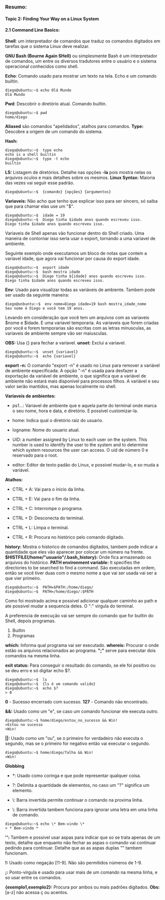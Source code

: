 ### Resumo:



#### Topic 2: Finding Your Way on a Linux System

#### 2.1 Command Line Basics:

**Shell**: um interpretador de comandos que traduz os comandos digitados em tarefas que o sistema Linux deve realizar. 


**GNU Bash (Bourne Again SHell)** ou simplesmente Bash é um interpretador de comandos, um entre os diversos tradutores entre o usuário e o sistema operacional conhecidos como shell.

**Echo**: Comando usado para mostrar um texto na tela. Echo e um comando builtin.

```
diego@ubuntu:~$ echo Olá Mundo   
Olá Mundo                       
```

**Pwd**: Descobrir o diretório atual. Comando builtin.

```
diego@ubuntu:~$ pwd
home/diego
```

**Aliased** são comandos "apelidados", atalhos para comandos.
**Type:** Descobre a origem de um comando do sistema.

**Hash:**

```
diego@ubuntu:~$  type echo     
echo is a shell builtin       
diego@ubuntu:~$  type -t echo  
builtin                       
```

**LS:** Listagem de diretórios. Detalhe nas opções **-la** pois mostra nelas os arquivos oculos e mais detalhes sobre os mesmos.
**Linux Syntax:**
Maioria das vezes vai seguir esse padrão.

```
diego@ubuntu:~$  {comando} {opções} {argumentos}
```

**Variaveis:** Não acho que tenho que explicar isso para ser sincero, só saiba que para chamar elas use um "$".

```
diego@ubuntu:~$  idade = 19                                   
diego@ubuntu:~$  Diego tinha $idade anos quando escreveu isso.
Diego tinha $idade anos quando escreveu isso.                
```

Variaveis de Shell apenas vão funcionar dentro do Shell criado. Uma maneira de contornar isso seria usar o export, tornando a uma variavel de ambiente.


Seguinte exemplo onde executamos um bloco de notas que contem a variavel idade, que agora vai funcionar por causa do export idade.

```
diego@ubuntu:~$  export idade                                   
diego@ubuntu:~$  bash mostra idade                              
diego@ubuntu:~$  Diego tinha ${idade} anos quando escreveu isso.
Diego tinha $idade anos quando escreveu isso.                  
```

**Env**: Usado para visualizar todas as variáveis de ambiente. Tambem pode ser usado da seguinte maneira:

```
diego@unbuntu:~$  env nome=Diego idade=19 bash mostra_idade_nome
Seu nome é Diego e você tem 19 anos.                          
```

Levando em consideração que você tem um arquivos com as variaveis $nome e $idade. E uma variavel temporaria.
As variaveis que forem criadas por você e forem temporarias são escritas com as letras mínusculas, as variaveis de ambiente sempre vão ser maiusculas.

**OBS:** Usa {} para fechar a variavel.
**unset:** Exclui a variavel.

```
diego@ubuntu:~$  unset {variavel} 
diego@ubuntu:~$  echo {variavel}  
```

**export -n:** O comando "export -n" é usado no Linux para remover a variável de ambiente especificada. A opção "-n" é usada para desfazer a exportação da variável de ambiente, o que significa que a variável de ambiente não estará mais disponível para processos filhos. A variável e seu valor serão mantidos, mas apenas localmente no shell.

**Varíaveis de ambientes:**

- ps1...: Variavel de ambiente que e aquela parte do terminal onde marca o seu     nome, hora e data, e diretório. E possível customizar-la.

- home: Indica qual o diretório raiz do usuario.

- logname: Nome do usuario atual.

- UID: a number assigned by Linux to each user on the system. This number is used to identify the user to the system and to determine which system resources the user can access. O uid de número 0 e reservado para o root.

- editor: Editor de texto padão do Linux, e possivel mudar-lo, e so muda a variável.

**Atalhos:**

- CTRL + A: Vai para o ínicio da linha.

- CTRL + E: Vai para o fim da linha.

- CTRL + C: Interrompe o programa.

- CTRL + D: Desconecta do terminal.

- CTRL + L: Limpa o terminal.

- CTRL + R: Procura no histórico pelo comando digitado.

**history:** Mostra o historico de comandos digitados, tambem pode indicar a quantidade que eles vão aparecer por colocar um número na frente.
**$HISTFILE(/home/"usuario"/.bash_history):** Onde fica armazenado os arquivos do histórico. 
**PATH environment variable:**  It specifies the directories to be searched to find a command. São executadas em ordem, então se você tiver duas com o mesmo nome a que vai ser usada vai ser a que vier primeiro.

```
diego@ubuntu:~$  PATH=$PATH:/home/diego/
diego@ubuntu:~$  PATH=/home/diego/:$PATH
```

Como foi mostrado acima e possivel adicionar qualquer caminho ao path e ate possivel mudar a sequencia deles. O ":" virgula do terminal. 

A preferencia de execução vai ser sempre do comando que for builtin do Shell, depois programas.

1. Builtin
2. Programas

**which:** Informa qual programa vai ser executado.
**whereis:** Procurar o onde estão os arquivos relacionados ao programa.
**";"** serve para executar dois comandos na mesma linha. 

**exit status:** Para conseguir o resultado do comando, se ele foi positivo ou se deu erro e só digitar echo $?.

```
diego@ubuntu:~$  ls                      
diego@ubuntu:~$  {ls é um comando valido}
diego@ubuntu:~$  echo $?                 
> 0                                     
```

**0** - Sucesso encerrado com sucesso.
**127** - Comando não encontrado.

**&&:** Usado como um "e", se caso um comando funcionar ele executa outro.

```
diego@ubuntu:~$ home/diego/estou_no_sucesso && Win!
>Estou no sucesso                                 
>Win!                                             
```

**||:** Usado como um "ou", se o primeiro for verdadeiro não executa o segundo, mas se o primeiro for negativo então vai executar o segundo.

```
diego@ubuntu:~$ home/diego/falha && Win!
>Win!                                  
```

**Globbing**

- *: Usado como coringa e que pode representar qualquer coisa.
  

- ?: Delimita a quantidade de elementos, no caso um "?" significa um elemento.
  

- \\: Barra invertida permite continuar o comando na proxima linha.
  

- \\: Barra invertida tambem funciona para ignorar uma letra em uma linha de comando.

```
diego@ubuntu:~$ echo \* Bem-vindo \*
> * Bem-vindo *                    
```

**'':** Tambem e possivel usar aspas para indicar que so se trata apenas de um texto, detalhe que enquanto não fechar as aspas o comando vai continuar pedindo para continuar. Detalhe que as as aspas duplas "" tambem funcionam.

**!:** Usado como negação [!1-9]. Não são permitidos números de 1-9.


**;:** Ponto-vírgula e usado para usar mais de um comando na mesma linha, e so usar entre os comandos.


**{exemplo1,exemplo2}:** Procura por ambos ou mais padrões digitados.
**Obs:** [a-z] não acessa ç ou acentos.


